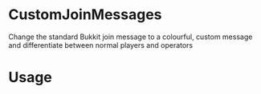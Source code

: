 # CustomJoinMessages
Change the standard Bukkit join message to a colourful, custom message and differentiate between normal players and operators

# Usage
